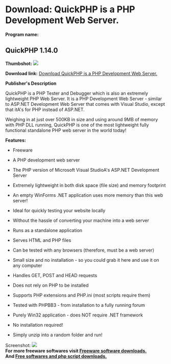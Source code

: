 # Download: QuickPHP is a PHP Development Web Server.

**Program name:**

## QuickPHP 1.14.0

  
**Thumbshot:** ![](http://www.freewarefiles.com/screenshot/quickphp_md.jpg)   
  
**Download link:** [Download QuickPHP is a PHP Development Web Server.](http://freesoftwares.boysofts.com/QuickPHP_program_43287.html)  
  


**Publisher's Description**  
  


QuickPHP is a PHP Tester and Debugger which is also an extremely lightweight PHP Web Server. It is a PHP Development Web Server - similar to ASP.NET Development Web Server that comes with Visual Studio, except that itA's for PHP instead of ASP.NET. 

Weighing in at just over 500KB in size and using around 9MB of memory with PHP DLL running, QuickPHP is one of the most lightweight fully functional standalone PHP web server in the world today!

**Features:**

  * Freeware  

  * A PHP development web server  

  * The PHP version of Microsoft Visual StudioA's ASP.NET Development Server  

  * Extremely lightweight in both disk space (file size) and memory footprint  

  * An empty WinForms .NET application uses more memory than this web server!  

  * Ideal for quickly testing your website locally  

  * Without the hassle of converting your machine into a web server  

  * Runs as a standalone application  

  * Serves HTML and PHP files  

  * Can be tested with any browsers (therefore, must be a web server)  

  * Small size and no installation - so you could grab it here and use it on any computer  

  * Handles GET, POST and HEAD requests  

  * Does not rely on PHP to be installed  

  * Supports PHP extensions and PHP.ini (most scripts require them)  

  * Tested with PHPBB3 - from installation to a fully running forum  

  * Purely Win32 application - does NOT require .NET framework  

  * No installation required!  

  * Simply unzip into a random folder and run!  


  
  
Screenshot: ![](http://www.freewarefiles.com/screenshot/quickphp.jpg)   
**For more freeware softwares visit [Freeware software downloads.](http://freesoftwares.boysofts.com/)**   
**And [Free softwares and php script downloads.](http://www.boysofts.com/)**
